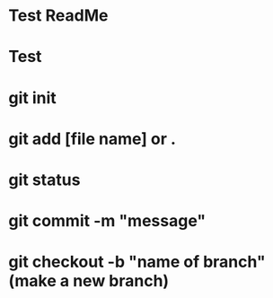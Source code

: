 # Test ReadMe
# Test

# git init
# git add [file name] or .
# git status
# git commit -m "message"
# git checkout -b "name of branch" (make a new branch)